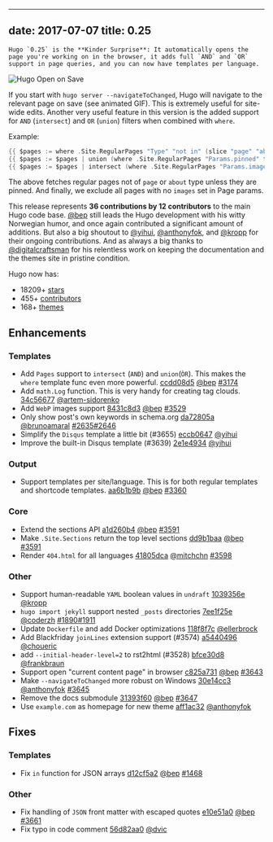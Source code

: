
---
date: 2017-07-07
title: 0.25
---

	Hugo `0.25` is the **Kinder Surprise**: It automatically opens the page you're working on in the browser, it adds full `AND` and `OR` support in page queries, and you can now have templates per language.

![Hugo Open on Save](https://cdn-standard5.discourse.org/uploads/gohugo/optimized/2X/6/622088d4a8eacaf62bbbaa27dab19d789e10fe09_1_690x345.gif "Hugo Open on Save")

If you start with `hugo server --navigateToChanged`, Hugo will navigate to the relevant page on save (see animated GIF). This is extremely useful for site-wide edits. Another very useful feature in this version is the added support for `AND` (`intersect`)  and `OR` (`union`)  filters when combined with `where`.

Example:

```go
{{ $pages := where .Site.RegularPages "Type" "not in" (slice "page" "about") }}
{{ $pages := $pages | union (where .Site.RegularPages "Params.pinned" true) }}
{{ $pages := $pages | intersect (where .Site.RegularPages "Params.images" "!=" nil) }}
```

The above fetches regular pages not of `page` or `about` type unless they are pinned. And finally, we exclude all pages with no `images` set in Page params.

This release represents **36 contributions by 12 contributors** to the main Hugo code base. [@bep](https://github.com/bep) still leads the Hugo development with his witty Norwegian humor, and once again contributed a significant amount of additions. But also a big shoutout to [@yihui](https://github.com/yihui), [@anthonyfok](https://github.com/anthonyfok), and [@kropp](https://github.com/kropp) for their ongoing contributions. And as always a big thanks to [@digitalcraftsman](https://github.com/digitalcraftsman) for his relentless work on keeping the documentation and the themes site in pristine condition.

Hugo now has:

* 18209+ [stars](https://github.com/circleci/ccidemo/stargazers)
* 455+ [contributors](https://github.com/circleci/ccidemo/graphs/contributors)
* 168+ [themes](http://themes.gohugo.io/)

## Enhancements

### Templates

* Add `Pages` support to `intersect` (`AND`) and `union`(`ÒR`). This makes the `where` template func even more powerful. [ccdd08d5](https://github.com/circleci/ccidemo/commit/ccdd08d57ab64441e93d6861ae126b5faacdb92f) [@bep](https://github.com/bep) [#3174](https://github.com/circleci/ccidemo/issues/3174)
* Add `math.Log` function. This is very handy for creating tag clouds. [34c56677](https://github.com/circleci/ccidemo/commit/34c566773a1364077e1397daece85b22948dc721) [@artem-sidorenko](https://github.com/artem-sidorenko) 
* Add `WebP` images support [8431c8d3](https://github.com/circleci/ccidemo/commit/8431c8d39d878c18c6b5463d9091a953608df10b) [@bep](https://github.com/bep) [#3529](https://github.com/circleci/ccidemo/issues/3529)
* Only show post's own keywords in schema.org [da72805a](https://github.com/circleci/ccidemo/commit/da72805a4304a57362e8e79a01cc145767b027c5) [@brunoamaral](https://github.com/brunoamaral) [#2635](https://github.com/circleci/ccidemo/issues/2635)[#2646](https://github.com/circleci/ccidemo/issues/2646)
* Simplify the `Disqus` template a little bit (#3655) [eccb0647](https://github.com/circleci/ccidemo/commit/eccb0647821e9db20ba9800da1b4861807cc5205) [@yihui](https://github.com/yihui) 
* Improve the built-in Disqus template (#3639) [2e1e4934](https://github.com/circleci/ccidemo/commit/2e1e4934b60ce8081a7f3a79191ed204f3098481) [@yihui](https://github.com/yihui) 

### Output

* Support templates per site/language. This is for both regular templates and shortcode templates. [aa6b1b9b](https://github.com/circleci/ccidemo/commit/aa6b1b9be7c9d7322333893b642aaf8c7a5f2c2e) [@bep](https://github.com/bep) [#3360](https://github.com/circleci/ccidemo/issues/3360)

### Core

* Extend the sections API [a1d260b4](https://github.com/circleci/ccidemo/commit/a1d260b41a6673adef679ec4e262c5f390432cf5) [@bep](https://github.com/bep) [#3591](https://github.com/circleci/ccidemo/issues/3591)
* Make `.Site.Sections` return the top level sections [dd9b1baa](https://github.com/circleci/ccidemo/commit/dd9b1baab0cb860a3eb32fd9043bac18cab3f9f0) [@bep](https://github.com/bep) [#3591](https://github.com/circleci/ccidemo/issues/3591)
* Render `404.html` for all languages [41805dca](https://github.com/circleci/ccidemo/commit/41805dca9e40e9b0952e04d06074e6fc91140495) [@mitchchn](https://github.com/mitchchn) [#3598](https://github.com/circleci/ccidemo/issues/3598)

### Other

* Support human-readable `YAML` boolean values in `undraft` [1039356e](https://github.com/circleci/ccidemo/commit/1039356edf747f044c989a5bc0e85d792341ed5d) [@kropp](https://github.com/kropp) 
* `hugo import jekyll` support nested `_posts` directories [7ee1f25e](https://github.com/circleci/ccidemo/commit/7ee1f25e9ef3be8f99c171e8e7982f4f82c13e16) [@coderzh](https://github.com/coderzh) [#1890](https://github.com/circleci/ccidemo/issues/1890)[#1911](https://github.com/circleci/ccidemo/issues/1911)
* Update `Dockerfile` and add Docker optimizations [118f8f7c](https://github.com/circleci/ccidemo/commit/118f8f7cf22d756d8a894ff93551974a806f2155) [@ellerbrock](https://github.com/ellerbrock) 
* Add Blackfriday `joinLines` extension support (#3574) [a5440496](https://github.com/circleci/ccidemo/commit/a54404968a4b36579797f2e7ff7f5eada94866d9) [@choueric](https://github.com/choueric) 
* add `--initial-header-level=2` to rst2html (#3528) [bfce30d8](https://github.com/circleci/ccidemo/commit/bfce30d85972c27c27e8a2caac9db6315f813298) [@frankbraun](https://github.com/frankbraun) 
* Support open "current content page" in browser [c825a731](https://github.com/circleci/ccidemo/commit/c825a7312131b4afa67ee90d593640dee3525d98) [@bep](https://github.com/bep) [#3643](https://github.com/circleci/ccidemo/issues/3643)
* Make `--navigateToChanged` more robust on Windows [30e14cc3](https://github.com/circleci/ccidemo/commit/30e14cc31678ddc204b082ab362f86b6b8063881) [@anthonyfok](https://github.com/anthonyfok) [#3645](https://github.com/circleci/ccidemo/issues/3645)
* Remove the docs submodule [31393f60](https://github.com/circleci/ccidemo/commit/31393f6024416ea1b2e61d1080dfd7104df36eda) [@bep](https://github.com/bep) [#3647](https://github.com/circleci/ccidemo/issues/3647)
* Use `example.com` as homepage for new theme [aff1ac32](https://github.com/circleci/ccidemo/commit/aff1ac3235b6c075d01f7237addf44fecdd36d82) [@anthonyfok](https://github.com/anthonyfok) 

## Fixes

### Templates

* Fix `in` function for JSON arrays [d12cf5a2](https://github.com/circleci/ccidemo/commit/d12cf5a25df00fa16c59f0b2ae282187a398214c) [@bep](https://github.com/bep) [#1468](https://github.com/circleci/ccidemo/issues/1468)

### Other

* Fix handling of `JSON` front matter with escaped quotes [e10e51a0](https://github.com/circleci/ccidemo/commit/e10e51a00827b9fdc1bee51439fef05afc529831) [@bep](https://github.com/bep) [#3661](https://github.com/circleci/ccidemo/issues/3661)
* Fix typo in code comment [56d82aa0](https://github.com/circleci/ccidemo/commit/56d82aa025f4d2edb1dc6315132cd7ab52df649a) [@dvic](https://github.com/dvic) 





